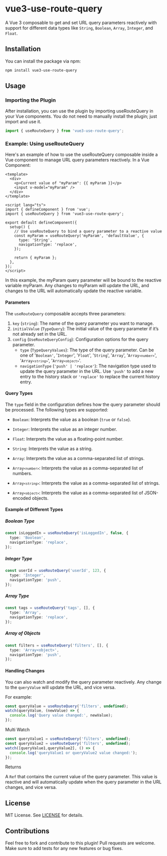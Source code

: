 # vue3-use-route-query

A Vue 3 composable to get and set URL query parameters reactively with support for different data types like `String`, `Boolean`, `Array`, `Integer`, and `Float`.

## Installation

You can install the package via npm:

```bash
npm install vue3-use-route-query
```

## Usage

### Importing the Plugin

After installation, you can use the plugin by importing useRouteQuery in your Vue components. You do not need to manually install the plugin; just import and use it.

```ts
import { useRouteQuery } from 'vue3-use-route-query';
```

### Example: Using useRouteQuery

Here's an example of how to use the useRouteQuery composable inside a Vue component to manage URL query parameters reactively.
In a Vue Component:

```vue
<template>
  <div>
    <p>Current value of "myParam": {{ myParam }}</p>
    <input v-model="myParam" />
  </div>
</template>

<script lang="ts">
import { defineComponent } from 'vue';
import { useRouteQuery } from 'vue3-use-route-query';

export default defineComponent({
  setup() {
    // Use useRouteQuery to bind a query parameter to a reactive value
    const myParam = useRouteQuery('myParam', 'defaultValue', {
      type: 'String',
      navigationType: 'replace',
    });

    return { myParam };
  },
});
</script>
```

In this example, the myParam query parameter will be bound to the reactive variable myParam. Any changes to myParam will update the URL, and changes to the URL will automatically update the reactive variable.

#### Parameters

The <code>useRouteQuery</code> composable accepts three parameters:

1. <code>key</code> (<code>string</code>): The name of the query parameter you want to manage.
2. <code>initialValue</code> (<code>TypeQuery</code>): The initial value of the query parameter if it’s not already set in the URL.
3. <code>config</code> (<code>UseRouteQueryConfig</code>): Configuration options for the query parameter.
    * <code>type</code> (<code>TypeQueryValues</code>): The type of the query parameter. Can be one of '<code>Boolean'</code>, '<code>Integer</code>', '<code>Float</code>', '<code>String</code>', '<code>Array</code>', '<code>Array`<number>`</code>', '<code>Array`<string>`</code>', '<code>Array`<object>`</code>'.
    * <code>navigationType</code> (<code>'push' | 'replace'</code>): The navigation type used to update the query parameter in the URL. Use <code>'push'</code> to add a new entry to the history stack or <code>'replace'</code> to replace the current history entry.

#### Query Types

The <code>type</code> field in the configuration defines how the query parameter should be processed. The following types are supported:

* <code>Boolean</code>: Interprets the value as a boolean (<code>true</code> or <code>false</code>).

* <code>Integer</code>: Interprets the value as an integer number.

* <code>Float</code>: Interprets the value as a floating-point number.

* <code>String</code>: Interprets the value as a string.

* <code>Array</code>: Interprets the value as a comma-separated list of strings.

* <code>Array`<number>`</code>: Interprets the value as a comma-separated list of numbers.

* <code>Array`<string>`</code>: Interprets the value as a comma-separated list of strings.

* <code>Array`<object>`</code>: Interprets the value as a comma-separated list of JSON-encoded objects.

#### Example of Different Types

##### Boolean Type

```ts
const isLoggedIn = useRouteQuery('isLoggedIn', false, {
  type: 'Boolean',
  navigationType: 'replace',
});
```

##### Integer Type

```ts
const userId = useRouteQuery('userId', 123, {
  type: 'Integer',
  navigationType: 'push',
});
```

##### Array Type

```ts
const tags = useRouteQuery('tags', [], {
  type: 'Array',
  navigationType: 'replace',
});
```

##### Array of Objects

```ts
const filters = useRouteQuery('filters', [], {
  type: 'Array<object>',
  navigationType: 'push',
});
```

#### Handling Changes

You can also watch and modify the query parameter reactively. Any change to the <code>queryValue</code> will update the URL, and vice versa.

For example:

```ts
const queryValue = useRouteQuery('filters', undefined);
watch(queryValue, (newValue) => {
  console.log('Query value changed:', newValue);
});
```

Multi Watch

```ts
const queryValue1 = useRouteQuery('filters', undefined);
const queryValue2 = useRouteQuery('filters', undefined);
watch([queryValue1,queryValue2], () => {
  console.log('queryValue1 or queryValue2 value changed:');
});
```

Returns

A <code>Ref</code> that contains the current value of the query parameter. This value is reactive and will automatically update when the query parameter in the URL changes, and vice versa.

## License

MIT License. See [LICENSE](https://opensource.org/license/MIT) for details.

## Contributions

Feel free to fork and contribute to this plugin! Pull requests are welcome. Make sure to add tests for any new features or bug fixes.
